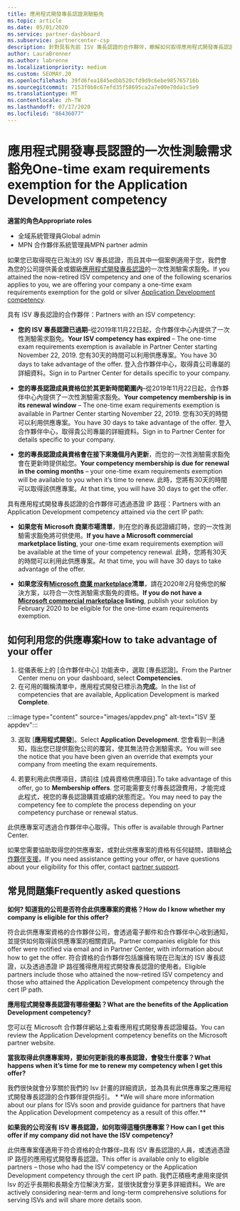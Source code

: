 ```yaml
---
title: 應用程式開發專長認證測驗豁免
ms.topic: article
ms.date: 05/01/2020
ms.service: partner-dashboard
ms.subservice: partnercenter-csp
description: 針對具有先前 ISV 專長認證的合作夥伴，瞭解如何取得應用程式開發專長認證的一次性測驗需求豁免
author: LauraBrenner
ms.author: labrenne
ms.localizationpriority: medium
ms.custom: SEOMAY.20
ms.openlocfilehash: 39fd6fea1845edbb520cfd9d9c6ebe985765716b
ms.sourcegitcommit: 7153f0b8c67efd35f58695ca2a7e00e70da1c5e9
ms.translationtype: MT
ms.contentlocale: zh-TW
ms.lasthandoff: 07/17/2020
ms.locfileid: "86436077"
---
```

# <a name="one-time-exam-requirements-exemption-for-the-application-development-competency"></a><span data-ttu-id="b1a2e-103">應用程式開發專長認證的一次性測驗需求豁免</span><span class="sxs-lookup"><span data-stu-id="b1a2e-103">One-time exam requirements exemption for the Application Development competency</span></span>

<span data-ttu-id="b1a2e-104">**適當的角色**</span><span class="sxs-lookup"><span data-stu-id="b1a2e-104">**Appropriate roles**</span></span>

- <span data-ttu-id="b1a2e-105">全域系統管理員</span><span class="sxs-lookup"><span data-stu-id="b1a2e-105">Global admin</span></span>
- <span data-ttu-id="b1a2e-106">MPN 合作夥伴系統管理員</span><span class="sxs-lookup"><span data-stu-id="b1a2e-106">MPN partner admin</span></span>

<span data-ttu-id="b1a2e-107">如果您已取得現在已淘汰的 ISV 專長認證，而且其中一個案例適用于您，我們會為您的公司提供黃金或銀級[應用程式開發專長認證](https://partner.microsoft.com/membership/application-development-competency)的一次性測驗需求豁免。</span><span class="sxs-lookup"><span data-stu-id="b1a2e-107">If you attained the now-retired ISV competency and one of the following scenarios applies to you, we are offering your company a one-time exam requirements exemption for the gold or silver [Application Development competency](https://partner.microsoft.com/membership/application-development-competency).</span></span> 

<span data-ttu-id="b1a2e-108">具有 ISV 專長認證的合作夥伴：</span><span class="sxs-lookup"><span data-stu-id="b1a2e-108">Partners with an ISV competency:</span></span>

- <span data-ttu-id="b1a2e-109">**您的 ISV 專長認證已過期**–從2019年11月22日起，合作夥伴中心內提供了一次性測驗需求豁免。</span><span class="sxs-lookup"><span data-stu-id="b1a2e-109">**Your ISV competency has expired** – The one-time exam requirements exemption is available in Partner Center starting November 22, 2019.</span></span> <span data-ttu-id="b1a2e-110">您有30天的時間可以利用供應專案。</span><span class="sxs-lookup"><span data-stu-id="b1a2e-110">You have 30 days to take advantage of the offer.</span></span> <span data-ttu-id="b1a2e-111">登入合作夥伴中心，取得貴公司專屬的詳細資料。</span><span class="sxs-lookup"><span data-stu-id="b1a2e-111">Sign in to Partner Center for details specific to your company.</span></span>

- <span data-ttu-id="b1a2e-112">**您的專長認證成員資格位於其更新時間範圍內**–從2019年11月22日起，合作夥伴中心內提供了一次性測驗需求豁免。</span><span class="sxs-lookup"><span data-stu-id="b1a2e-112">**Your competency membership is in its renewal window** – The one-time exam requirements exemption is available in Partner Center starting November 22, 2019.</span></span> <span data-ttu-id="b1a2e-113">您有30天的時間可以利用供應專案。</span><span class="sxs-lookup"><span data-stu-id="b1a2e-113">You have 30 days to take advantage of the offer.</span></span> <span data-ttu-id="b1a2e-114">登入合作夥伴中心，取得貴公司專屬的詳細資料。</span><span class="sxs-lookup"><span data-stu-id="b1a2e-114">Sign in to Partner Center for details specific to your company.</span></span>

- <span data-ttu-id="b1a2e-115">**您的專長認證成員資格會在接下來幾個月內更新**，而您的一次性測驗需求豁免會在更新時提供給您。</span><span class="sxs-lookup"><span data-stu-id="b1a2e-115">**Your competency membership is due for renewal in the coming months** – your one-time exam requirements exemption will be available to you when it’s time to renew.</span></span> <span data-ttu-id="b1a2e-116">此時，您將有30天的時間可以取得該供應專案。</span><span class="sxs-lookup"><span data-stu-id="b1a2e-116">At that time, you will have 30 days to get the offer.</span></span>

<span data-ttu-id="b1a2e-117">具有應用程式開發專長認證的合作夥伴可透過憑證 IP 路徑：</span><span class="sxs-lookup"><span data-stu-id="b1a2e-117">Partners with an Application Development competency attained via the cert IP path:</span></span>

- <span data-ttu-id="b1a2e-118">**如果您有 Microsoft 商業市場清單**，則在您的專長認證續訂時，您的一次性測驗需求豁免將可供使用。</span><span class="sxs-lookup"><span data-stu-id="b1a2e-118">**If you have a Microsoft commercial marketplace listing**, your one-time exam requirements exemption will be available at the time of your competency renewal.</span></span> <span data-ttu-id="b1a2e-119">此時，您將有30天的時間可以利用此供應專案。</span><span class="sxs-lookup"><span data-stu-id="b1a2e-119">At that time, you will have 30 days to take advantage of the offer.</span></span>

- <span data-ttu-id="b1a2e-120">**如果您沒有[Microsoft 商業 marketplace](https://azure.microsoft.com/overview/commercial-marketplace/)清單**，請在2020年2月發佈您的解決方案，以符合一次性測驗需求豁免的資格。</span><span class="sxs-lookup"><span data-stu-id="b1a2e-120">**If you do not have a [Microsoft commercial marketplace](https://azure.microsoft.com/overview/commercial-marketplace/) listing**, publish your solution by February 2020 to be eligible for the one-time exam requirements exemption.</span></span>

## <a name="how-to-take-advantage-of-your-offer"></a><span data-ttu-id="b1a2e-121">如何利用您的供應專案</span><span class="sxs-lookup"><span data-stu-id="b1a2e-121">How to take advantage of your offer</span></span>

1. <span data-ttu-id="b1a2e-122">從儀表板上的 [合作夥伴中心] 功能表中，選取 [專長認證]。</span><span class="sxs-lookup"><span data-stu-id="b1a2e-122">From the Partner Center menu on your dashboard, select **Competencies**.</span></span>
2. <span data-ttu-id="b1a2e-123">在可用的職稱清單中，應用程式開發已標示為**完成**。</span><span class="sxs-lookup"><span data-stu-id="b1a2e-123">In the list of competencies that are available, Application Development is marked **Complete**.</span></span>

:::image type="content" source="images/appdev.png" alt-text="ISV 至 appdev":::

3. <span data-ttu-id="b1a2e-125">選取 [**應用程式開發**]。</span><span class="sxs-lookup"><span data-stu-id="b1a2e-125">Select **Application Development**.</span></span> <span data-ttu-id="b1a2e-126">您會看到一則通知，指出您已提供豁免公司的覆寫，使其無法符合測驗需求。</span><span class="sxs-lookup"><span data-stu-id="b1a2e-126">You will see the notice that you have been given an override that exempts your company from meeting the exam requirements.</span></span> 

4. <span data-ttu-id="b1a2e-127">若要利用此供應項目，請前往 [成員資格供應項目].</span><span class="sxs-lookup"><span data-stu-id="b1a2e-127">To take advantage of this offer, go to **Membership offers**.</span></span> <span data-ttu-id="b1a2e-128">您可能需要支付專長認證費用，才能完成此程式，視您的專長認證購買或續約狀態而定。</span><span class="sxs-lookup"><span data-stu-id="b1a2e-128">You may need to pay the competency fee to complete the process depending on your competency purchase or renewal status.</span></span> 

<span data-ttu-id="b1a2e-129">此供應專案可透過合作夥伴中心取得。</span><span class="sxs-lookup"><span data-stu-id="b1a2e-129">This offer is available through Partner Center.</span></span>

<span data-ttu-id="b1a2e-130">如果您需要協助取得您的供應專案，或對此供應專案的資格有任何疑問，請聯絡[合作夥伴支援](https://partner.microsoft.com/Support)。</span><span class="sxs-lookup"><span data-stu-id="b1a2e-130">If you need assistance getting your offer, or have questions about your eligibility for this offer, contact [partner support](https://partner.microsoft.com/Support).</span></span> 

## <a name="frequently-asked-questions"></a><span data-ttu-id="b1a2e-131">常見問題集</span><span class="sxs-lookup"><span data-stu-id="b1a2e-131">Frequently asked questions</span></span>

<span data-ttu-id="b1a2e-132">**如何? 知道我的公司是否符合此供應專案的資格？**</span><span class="sxs-lookup"><span data-stu-id="b1a2e-132">**How do I know whether my company is eligible for this offer?**</span></span>

<span data-ttu-id="b1a2e-133">符合此供應專案資格的合作夥伴公司，會透過電子郵件和合作夥伴中心收到通知，並提供如何取得該供應專案的相關資訊。</span><span class="sxs-lookup"><span data-stu-id="b1a2e-133">Partner companies eligible for this offer were notified via email and in Partner Center, with information about how to get the offer.</span></span> <span data-ttu-id="b1a2e-134">符合資格的合作夥伴包括誰擁有現在已淘汰的 ISV 專長認證，以及透過憑證 IP 路徑獲得應用程式開發專長認證的使用者。</span><span class="sxs-lookup"><span data-stu-id="b1a2e-134">Eligible partners include those who attained the now-retired ISV competency and those who attained the Application Development competency through the cert IP path.</span></span> 

<span data-ttu-id="b1a2e-135">**應用程式開發專長認證有哪些優點？**</span><span class="sxs-lookup"><span data-stu-id="b1a2e-135">**What are the benefits of the Application Development competency?**</span></span>

<span data-ttu-id="b1a2e-136">您可以在 Microsoft 合作夥伴網站上查看應用程式開發專長認證權益。</span><span class="sxs-lookup"><span data-stu-id="b1a2e-136">You can review the Application Development competency benefits on the Microsoft partner website.</span></span> 

<span data-ttu-id="b1a2e-137">**當我取得此供應專案時，要如何更新我的專長認證，會發生什麼事？**</span><span class="sxs-lookup"><span data-stu-id="b1a2e-137">**What happens when it’s time for me to renew my competency when I get this offer?**</span></span> 

<span data-ttu-id="b1a2e-138">我們很快就會分享關於我們的 Isv 計畫的詳細資訊，並為具有此供應專案之應用程式開發專長認證的合作夥伴提供指引。 \* \*</span><span class="sxs-lookup"><span data-stu-id="b1a2e-138">We will share more information about our plans for ISVs soon and provide guidance for partners that have the Application Development competency as a result of this offer.\*\*</span></span>  

<span data-ttu-id="b1a2e-139">**如果我的公司沒有 ISV 專長認證，如何取得這種供應專案？**</span><span class="sxs-lookup"><span data-stu-id="b1a2e-139">**How can I get this offer if my company did not have the ISV competency?**</span></span>

<span data-ttu-id="b1a2e-140">此供應專案僅適用于符合資格的合作夥伴–具有 ISV 專長認證的人員，或透過憑證 IP 路徑的應用程式開發專長認證。</span><span class="sxs-lookup"><span data-stu-id="b1a2e-140">This offer is available only to eligible partners – those who had the ISV competency or the Application Development competency through the cert IP path.</span></span> <span data-ttu-id="b1a2e-141">我們正積極考慮用來提供 Isv 的近乎長期和長期全方位解決方案，並很快就會分享更多詳細資料。</span><span class="sxs-lookup"><span data-stu-id="b1a2e-141">We are actively considering near-term and long-term comprehensive solutions for serving ISVs and will share more details soon.</span></span> 



